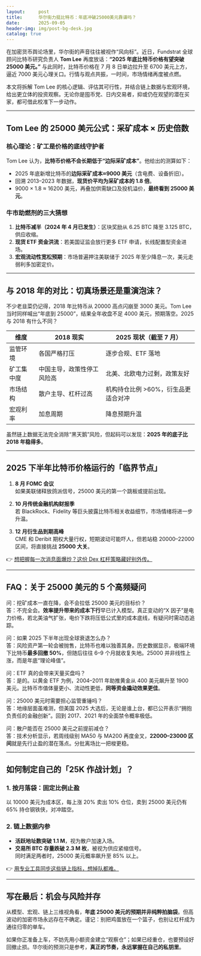 ```yaml
---
layout:     post
title:      华尔街力挺比特币：年底冲破25000美元靠谱吗？
date:       2025-09-05
header-img: img/post-bg-desk.jpg
catalog: true
---
```


在加密货币舆论场里，华尔街的声音往往被视作“风向标”。近日，Fundstrat 全球顾问比特币研究负责人 **Tom Lee** 再度放话：**“2025 年底比特币价格有望突破 25000 美元。”** 与此同时，比特币价格在 7 月 8 日单边拉升至 6700 美元上方，逼近 7000 美元心理关口。行情与观点共振，一时间，市场情绪再度被点燃。

本文将拆解 Tom Lee 的核心逻辑、评估其可行性，并结合链上数据与宏观环境，给出更立体的投资观察。无论你是囤币党、日内交易者，抑或仍在观望的潜在买家，都可借此校准下一步动作。

---

## Tom Lee 的 25000 美元公式：采矿成本 × 历史倍数

### 核心理论：矿工是价格的底线守护者
Tom Lee 认为，**比特币价格不会长期低于“边际采矿成本”**。他给出的测算如下：

- 2025 年底新增比特币的**边际采矿成本≈9000 美元**（含电费、设备折旧）。  
- 回溯 2013–2023 年数据，**现货价平均为采矿成本的 1.8 倍**。  
- 9000 × 1.8 ≈ 16200 美元，再叠加供需缺口及投机溢价，**最终看到 25000 美元**。

### 牛市助燃剂的三大猜想
1. **比特币减半（2024 年 4 月已发生）**：区块奖励从 6.25 BTC 降至 3.125 BTC，供应收缩。  
2. **现货 ETF 资金洪流**：若美国证监会放行更多 ETF 申请，长线配置型资金进场。  
3. **宏观流动性宽松预期**：市场普遍押注美联储于 2025 年至少降息一次，美元走弱利多加密定价。

---

## 与 2018 年的对比：切真场景还是重演泡沫？

不少老韭菜仍记得，2018 年比特币从 20000 高点闪崩至 3000 美元。Tom Lee 当时同样喊出“年底到 25000”，结果全年收盘不足 4000 美元，预期落空。2025 与 2018 有什么不同？

| 维度 | 2018 现实 | 2025 现状（截至 7 月） |
|------|-----------|------------------------|
| 监管环境 | 各国严格打压 | 逐步合规、ETF 落地 |
| 矿工集中度 | 中国主导，政策性停工风险高 | 北美、北欧电力过剩，政策友好 |
| 市场结构 | 散户主导、杠杆过高 | 机构持仓比例 >60%，衍生品更适合对冲 |
| 宏观利率 | 加息周期 | 降息预期升温 |

虽然链上数据无法完全消除“黑天鹅”风险，但起码可以发现：**2025 年的底子比 2018 年稳得多**。

---

## 2025 下半年比特币价格运行的「临界节点」

1. **8 月 FOMC 会议**  
   如果美联储释放鸽派信号，25000 美元的第一个跳板或提前出现。

2. **10 月传统金融机构财报季**  
   若 BlackRock、Fidelity 等巨头披露比特币相关收益细节，市场情绪将进一步升温。

3. **12 月衍生品到期高峰**  
   CME 和 Deribit 期权大量行权，短期波动可能吓人，但若站稳 20000–22000 区间，将直接挑战 **25000 大关**。

👉 [想把握每一次消息面爆炒？这份 Dex 杠杆策略藏好别外传。](https://okxdog.com/)

---

## FAQ：关于 25000 美元的 5 个高频疑问

问：挖矿成本一直在降，会不会拉低 25000 美元的目标价？  
答：不完全会。**效率提升带来的成本下行**早已计入模型。真正变动的“X 因子”是电力价格，若北美油气扩张，电价下跌将压低公式里的成本底线，有疑问时需动态追踪。

问：如果 2025 下半年出现全球衰退怎么办？  
答：风险资产第一轮会被抛售，比特币也难以独善其身。历史数据显示，极端环境下比特币**最多回撤 50%**，但随后往往 6–9 个月就收复失地。25000 并非线性上涨，而是年底“理论峰值”。

问：ETF 真的会带来天量买盘吗？  
答：是的。以黄金 ETF 为例，2004–2011 年助推黄金从 400 美元飙升至 1900 美元。比特币市值体量更小、流动性更低，**同等资金撬动效果更佳**。

问：25000 美元时需要担心监管重锤吗？  
答：地缘层面虽难测，但美国 2025 大选后，无论是谁上台，都已公开表示“拥抱负责任的金融创新”。回到 2017、2021 年的全面禁令概率极低。

问：散户能否在 25000 美元之前提前减仓？  
答：技术分析显示，若周线级别 MA50 与 MA200 再度金叉，**22000–23000 区间**就是先行止盈的潜在落点。分批离场比一把梭更稳。

---

## 如何制定自己的「25K 作战计划」？

### 1. 按月落袋：固定比例止盈
以 10000 美元为成本区，每上涨 20% 卖出 10% 仓位，卖到 25000 美元仍有 65% 持仓钢铁侠，对冲踏空。

### 2. 链上数据内参
- **活跃地址数突破 1.1 M**，视为散户加速入场。  
- **交易所 BTC 存量跌破 2.3 M 枚**，被视为供应紧缩信号。  
同时满足两者时，25000 美元概率飙升至 85% 以上。

👉 [用专业工具同步这些链上指标，想掉队都难。](https://okxdog.com/)

---

## 写在最后：机会与风险并存

从模型、宏观、链上三维视角看，**年底 25000 美元的预期并非纯粹拍脑袋**。但高波动的加密市场永远存在不确定。谨记：别把鸡蛋放在一个篮子，也别让杠杆成为通往归零的单车。

如果你正准备上车，不妨先用小额资金建立“观察仓”；如果已经重仓，也要预设好回撤止损。华尔街的预测只是参考，**真正的节奏，永远掌握在自己的私钥里**。